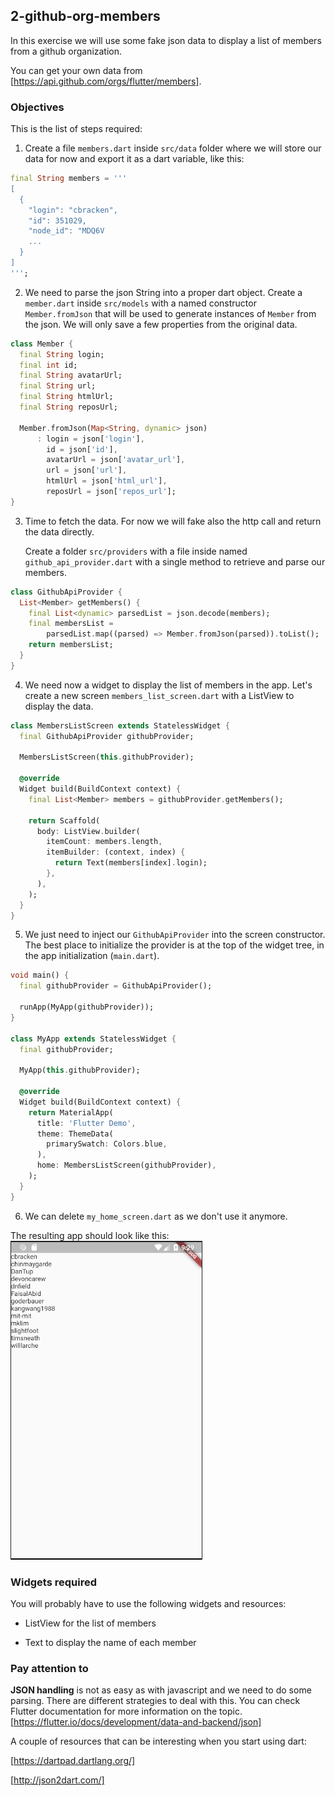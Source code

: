 ## 2-github-org-members

In this exercise we will use some fake json data to display a list of members from a github organization.

You can get your own data from [https://api.github.com/orgs/flutter/members].

### Objectives

This is the list of steps required:

1. Create a file `members.dart` inside `src/data` folder where we will store our data for now and export it as a dart variable, like this:

```dart
final String members = '''
[
  {
    "login": "cbracken",
    "id": 351029,
    "node_id": "MDQ6V
    ...
  }
]
''';
```

2. We need to parse the json String into a proper dart object. Create a `member.dart` inside `src/models` with a named constructor `Member.fromJson` that will be used to generate instances of `Member` from the json. We will only save a few properties from the original data.

```dart
class Member {
  final String login;
  final int id;
  final String avatarUrl;
  final String url;
  final String htmlUrl;
  final String reposUrl;

  Member.fromJson(Map<String, dynamic> json)
      : login = json['login'],
        id = json['id'],
        avatarUrl = json['avatar_url'],
        url = json['url'],
        htmlUrl = json['html_url'],
        reposUrl = json['repos_url'];
}
```

3. Time to fetch the data. For now we will fake also the http call and return the data directly.

   Create a folder `src/providers` with a file inside named `github_api_provider.dart` with a single method to retrieve and parse our members.

```dart
class GithubApiProvider {
  List<Member> getMembers() {
    final List<dynamic> parsedList = json.decode(members);
    final membersList =
        parsedList.map((parsed) => Member.fromJson(parsed)).toList();
    return membersList;
  }
}
```

4. We need now a widget to display the list of members in the app. Let's create a new screen `members_list_screen.dart` with a ListView to display the data.

```dart
class MembersListScreen extends StatelessWidget {
  final GithubApiProvider githubProvider;

  MembersListScreen(this.githubProvider);

  @override
  Widget build(BuildContext context) {
    final List<Member> members = githubProvider.getMembers();

    return Scaffold(
      body: ListView.builder(
        itemCount: members.length,
        itemBuilder: (context, index) {
          return Text(members[index].login);
        },
      ),
    );
  }
}
```

5. We just need to inject our `GithubApiProvider` into the screen constructor. The best place to initialize the provider is at the top of the widget tree, in the app initialization (`main.dart`).

```dart
void main() {
  final githubProvider = GithubApiProvider();

  runApp(MyApp(githubProvider));
}

class MyApp extends StatelessWidget {
  final githubProvider;

  MyApp(this.githubProvider);

  @override
  Widget build(BuildContext context) {
    return MaterialApp(
      title: 'Flutter Demo',
      theme: ThemeData(
        primarySwatch: Colors.blue,
      ),
      home: MembersListScreen(githubProvider),
    );
  }
}
```

6. We can delete `my_home_screen.dart` as we don't use it anymore.

The resulting app should look like this:
![member-list](./images/2-member-list.png)

### Widgets required

You will probably have to use the following widgets and resources:

- ListView for the list of members

- Text to display the name of each member

### Pay attention to

**JSON handling** is not as easy as with javascript and we need to do some parsing. There are different strategies to deal with this. You can check Flutter documentation for more information on the topic.
[https://flutter.io/docs/development/data-and-backend/json]

A couple of resources that can be interesting when you start using dart:

[https://dartpad.dartlang.org/]

[http://json2dart.com/]
